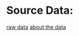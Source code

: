 Source Data:
==========================================

[raw data](https://d396qusza40orc.cloudfront.net/getdata%2Fprojectfiles%2FUCI%20HAR%20Dataset.zip)
[about the data](http://archive.ics.uci.edu/ml/datasets/Human+Activity+Recognition+Using+Smartphones)
